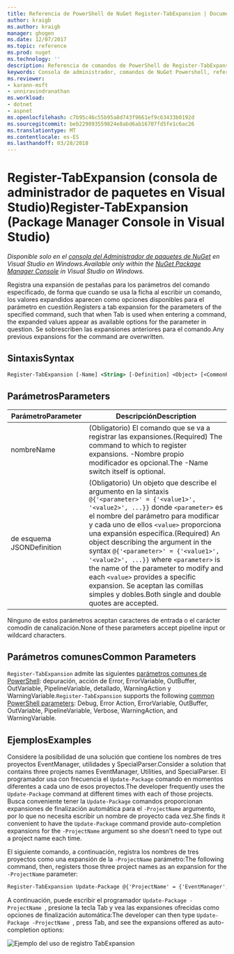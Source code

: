 ```yaml
---
title: Referencia de PowerShell de NuGet Register-TabExpansion | Documentos de Microsoft
author: kraigb
ms.author: kraigb
manager: ghogen
ms.date: 12/07/2017
ms.topic: reference
ms.prod: nuget
ms.technology: ''
description: Referencia de comandos de PowerShell de Register-TabExpansion en la consola de administrador de paquetes de NuGet en Visual Studio.
keywords: Consola de administrador, comandos de NuGet Powershell, referencia de NuGet Powershell, Register-TabExpansion de paquete de NuGet
ms.reviewer:
- karann-msft
- unniravindranathan
ms.workload:
- dotnet
- aspnet
ms.openlocfilehash: c7b95c46c55b95a8d743f9661ef9c63433b0192d
ms.sourcegitcommit: beb229893559824e8abd6ab16707fd5fe1c6ac26
ms.translationtype: MT
ms.contentlocale: es-ES
ms.lasthandoff: 03/28/2018
---
```

# <a name="register-tabexpansion-package-manager-console-in-visual-studio"></a><span data-ttu-id="f967a-104">Register-TabExpansion (consola de administrador de paquetes en Visual Studio)</span><span class="sxs-lookup"><span data-stu-id="f967a-104">Register-TabExpansion (Package Manager Console in Visual Studio)</span></span>

<span data-ttu-id="f967a-105">*Disponible solo en el [consola del Administrador de paquetes de NuGet](package-manager-console.md) en Visual Studio en Windows.*</span><span class="sxs-lookup"><span data-stu-id="f967a-105">*Available only within the [NuGet Package Manager Console](package-manager-console.md) in Visual Studio on Windows.*</span></span>

<span data-ttu-id="f967a-106">Registra una expansión de pestañas para los parámetros del comando especificado, de forma que cuando se usa la ficha al escribir un comando, los valores expandidos aparecen como opciones disponibles para el parámetro en cuestión.</span><span class="sxs-lookup"><span data-stu-id="f967a-106">Registers a tab expansion for the parameters of the specified command, such that when Tab is used when entering a command, the expanded values appear as available options for the parameter in question.</span></span> <span data-ttu-id="f967a-107">Se sobrescriben las expansiones anteriores para el comando.</span><span class="sxs-lookup"><span data-stu-id="f967a-107">Any previous expansions for the command are overwritten.</span></span>

## <a name="syntax"></a><span data-ttu-id="f967a-108">Sintaxis</span><span class="sxs-lookup"><span data-stu-id="f967a-108">Syntax</span></span>

```ps
Register-TabExpansion [-Name] <String> [-Definition] <Object> [<CommonParameters>]
```

## <a name="parameters"></a><span data-ttu-id="f967a-109">Parámetros</span><span class="sxs-lookup"><span data-stu-id="f967a-109">Parameters</span></span>

| <span data-ttu-id="f967a-110">Parámetro</span><span class="sxs-lookup"><span data-stu-id="f967a-110">Parameter</span></span> | <span data-ttu-id="f967a-111">Descripción</span><span class="sxs-lookup"><span data-stu-id="f967a-111">Description</span></span> |
| --- | --- |
| <span data-ttu-id="f967a-112">nombre</span><span class="sxs-lookup"><span data-stu-id="f967a-112">Name</span></span> | <span data-ttu-id="f967a-113">(Obligatorio) El comando que se va a registrar las expansiones.</span><span class="sxs-lookup"><span data-stu-id="f967a-113">(Required) The command to which to register expansions.</span></span> <span data-ttu-id="f967a-114">-Nombre propio modificador es opcional.</span><span class="sxs-lookup"><span data-stu-id="f967a-114">The -Name switch itself is optional.</span></span> |
| <span data-ttu-id="f967a-115">de esquema JSON</span><span class="sxs-lookup"><span data-stu-id="f967a-115">Definition</span></span> | <span data-ttu-id="f967a-116">(Obligatorio) Un objeto que describe el argumento en la sintaxis `@{'<parameter>' = {'<value1>', '<value2>', ...}}` donde `<parameter>` es el nombre del parámetro para modificar y cada uno de ellos `<value>` proporciona una expansión específica.</span><span class="sxs-lookup"><span data-stu-id="f967a-116">(Required) An object describing the argument in the syntax `@{'<parameter>' = {'<value1>', '<value2>', ...}}` where `<parameter>` is the name of the parameter to modify and each `<value>` provides a specific expansion.</span></span> <span data-ttu-id="f967a-117">Se aceptan las comillas simples y dobles.</span><span class="sxs-lookup"><span data-stu-id="f967a-117">Both single and double quotes are accepted.</span></span> |

<span data-ttu-id="f967a-118">Ninguno de estos parámetros aceptan caracteres de entrada o el carácter comodín de canalización.</span><span class="sxs-lookup"><span data-stu-id="f967a-118">None of these parameters accept pipeline input or wildcard characters.</span></span>

## <a name="common-parameters"></a><span data-ttu-id="f967a-119">Parámetros comunes</span><span class="sxs-lookup"><span data-stu-id="f967a-119">Common Parameters</span></span>

<span data-ttu-id="f967a-120">`Register-TabExpansion` admite las siguientes [parámetros comunes de PowerShell](http://go.microsoft.com/fwlink/?LinkID=113216): depuración, acción de Error, ErrorVariable, OutBuffer, OutVariable, PipelineVariable, detallado, WarningAction y WarningVariable.</span><span class="sxs-lookup"><span data-stu-id="f967a-120">`Register-TabExpansion` supports the following [common PowerShell parameters](http://go.microsoft.com/fwlink/?LinkID=113216): Debug, Error Action, ErrorVariable, OutBuffer, OutVariable, PipelineVariable, Verbose, WarningAction, and WarningVariable.</span></span>

## <a name="examples"></a><span data-ttu-id="f967a-121">Ejemplos</span><span class="sxs-lookup"><span data-stu-id="f967a-121">Examples</span></span>

<span data-ttu-id="f967a-122">Considere la posibilidad de una solución que contiene los nombres de tres proyectos EventManager, utilidades y SpecialParser.</span><span class="sxs-lookup"><span data-stu-id="f967a-122">Consider a solution that contains three projects names EventManager, Utilities, and SpecialParser.</span></span> <span data-ttu-id="f967a-123">El programador usa con frecuencia el `Update-Package` comando en momentos diferentes a cada uno de esos proyectos.</span><span class="sxs-lookup"><span data-stu-id="f967a-123">The developer frequently uses the `Update-Package` command at different times with each of those projects.</span></span> <span data-ttu-id="f967a-124">Busca conveniente tener la `Update-Package` comandos proporcionan expansiones de finalización automática para el `-ProjectName` argumento, por lo que no necesita escribir un nombre de proyecto cada vez.</span><span class="sxs-lookup"><span data-stu-id="f967a-124">She finds it convenient to have the `Update-Package` command provide auto-completion expansions for the `-ProjectName` argument so she doesn't need to type out a project name each time.</span></span> 

<span data-ttu-id="f967a-125">El siguiente comando, a continuación, registra los nombres de tres proyectos como una expansión de la `-ProjectName` parámetro:</span><span class="sxs-lookup"><span data-stu-id="f967a-125">The following command, then, registers those three project names as an expansion for the `-ProjectName` parameter:</span></span>

```ps
Register-TabExpansion Update-Package @{'ProjectName' = {'EventManager', 'Utilities', 'SpecialParser'}}    
```

<span data-ttu-id="f967a-126">A continuación, puede escribir el programador `Update-Package -ProjectName `, presione la tecla Tab y vea las expansiones ofrecidas como opciones de finalización automática:</span><span class="sxs-lookup"><span data-stu-id="f967a-126">The developer can then type `Update-Package -ProjectName `, press Tab, and see the expansions offered as auto-completion options:</span></span>

![Ejemplo del uso de registro TabExpansion](media/Register-TabExpansion-Example.png)
